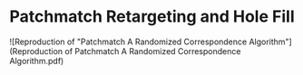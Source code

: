 # Patchmatch Retargeting and Hole Fill
![Reproduction of "Patchmatch A Randomized Correspondence Algorithm"](Reproduction of Patchmatch A Randomized Correspondence Algorithm.pdf)
